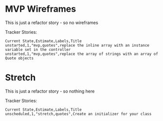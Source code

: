 # MVP Wireframes

This is just a refactor story - so no wireframes

Tracker Stories:
```
Current State,Estimate,Labels,Title
unstarted,1,"mvp,quotes",replace the inline array with an instance variable set in the controller
unstarted,1,"mvp,quotes",replace the array of strings with an array of Quote objects
```

# Stretch

This is just a refactor story - so nothing here

Tracker Stories:
```
Current State,Estimate,Labels,Title
unscheduled,1,"stretch,quotes",Create an initializer for your class
```
